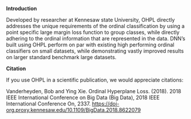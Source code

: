 <b>Introduction</b>

Developed by researcher at Kennesaw state University, OHPL directly addresses the unique requirements of the ordinal classification by using a point specific large margin loss function to group classes, while directly adhering to the ordinal information that are represented in the data. DNN’s built using OHPL perform on par with existing high performing ordinal classifiers on small datasets, while demonstrating vastly improved results on larger standard benchmark large datasets.

<b>Citation</b>

If you use OHPL in a scientific publication, we would appreciate citations:

Vanderheyden, Bob and Ying Xie. Ordinal Hyperplane Loss. (2018). 
  2018 IEEE International Conference on Big Data (Big Data), 
  2018 IEEE International Conference On, 2337. https://doi-org.proxy.kennesaw.edu/10.1109/BigData.2018.8622079
